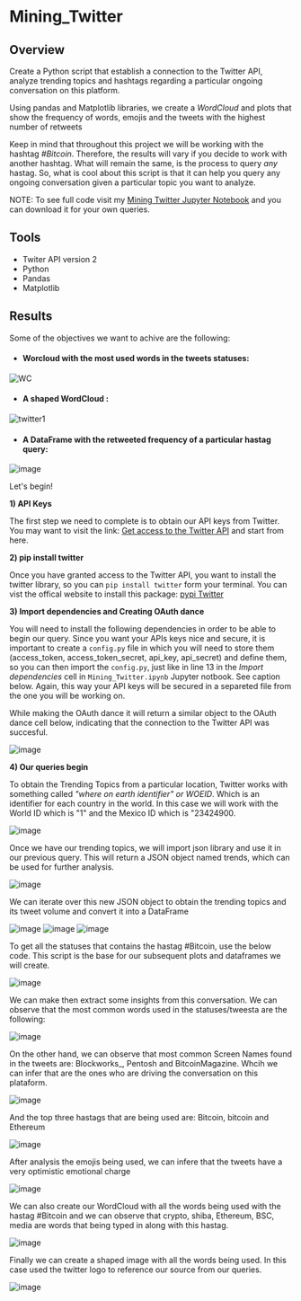 # Mining_Twitter

## Overview

Create a Python script that establish a connection to the Twitter API, analyze trending topics and hashtags regarding a particular ongoing conversation on this platform.

Using pandas and Matplotlib libraries, we create a *WordCloud* and plots that show the frequency of words, emojis and the tweets with the highest number of retweets 

Keep in mind that throughout this project we will be working with the hashtag *#Bitcoin*. Therefore, the results will vary if you decide to work with another hashtag. What will remain the same, is the process to query *any* hastag. So, what is cool about this script is that it can help you query any ongoing conversation given a particular topic you want to analyze.

NOTE: To see full code visit my [Mining Twitter Jupyter Notebook](https://github.com/harg74/Mining_Twitter/blob/main/Mining_Twitter.ipynb) and you can download it for your own queries.

## Tools

- Twiter API version 2
- Python
- Pandas
- Matplotlib

## Results

Some of the objectives we want to achive are the following:

- #### Worcloud with the most used words in the tweets statuses:
![WC](https://user-images.githubusercontent.com/78564912/148801580-8be3752f-203a-41a7-a47c-874101f54157.png)

- #### A shaped WordCloud :
![twitter1](https://user-images.githubusercontent.com/78564912/148801736-ca1fbedf-5892-42d6-b3d4-d7b7288ec2dd.png)

- #### A DataFrame with the retweeted frequency of a particular hastag query:
![image](https://user-images.githubusercontent.com/78564912/148802360-4faca4a3-900a-4828-b570-64efe7e1c902.png)

Let's begin!

**1) API Keys**

The first step we need to complete is to obtain our API keys from Twitter. You may want to visit the link: 
[Get access to the Twitter API](https://developer.twitter.com/en/docs/twitter-api/getting-started/getting-access-to-the-twitter-api) and start from here.

**2) pip install twitter**

Once you have granted access to the Twitter API, you want to install the twitter library, so you can ```pip install twitter``` form your terminal. You can vist the offical website to install this package: [pypi Twitter](https://pypi.org/project/twitter/)

**3) Import dependencies and Creating OAuth dance**

You will need to install the following dependencies in order to be able to begin our query. Since you want your APIs keys nice and secure, it is important to create a ```config.py``` file in which you will need to store them (access_token, access_token_secret, api_key, api_secret) and define them, so you can then import the ```config.py```, just like in line 13 in the *Import dependencies* cell in ```Mining_Twitter.ipynb``` Jupyter notbook. See caption below. Again, this way your API keys will be secured in a separeted file from the one you will be working on.

While making the OAuth dance it will return a similar object to the OAuth dance cell below, indicating that the connection to the Twitter API was succesful.

![image](https://user-images.githubusercontent.com/78564912/148799963-e10ba52e-aae3-4455-a082-930a7c457861.png)

**4) Our queries begin**

To obtain the Trending Topics from a particular location, Twitter works with something called *"where on earth identifier" or WOEID*. Which is an identifier for each country in the world. In this case we will work with the World ID which is "1" and the Mexico ID which is "23424900.

![image](https://user-images.githubusercontent.com/78564912/148823273-e960ede3-4b5d-4821-89a9-e1bfad4af4d5.png)

Once we have our trending topics, we will import json library and use it in our previous query. This will return a JSON object named trends, which can be used for further analysis.

![image](https://user-images.githubusercontent.com/78564912/148824690-8662c9a1-629b-4153-8340-5d516f946f0f.png)

We can iterate over this new JSON object to obtain the trending topics and its tweet volume and convert it into a DataFrame

![image](https://user-images.githubusercontent.com/78564912/148825138-e9059fbe-5f00-44df-81a7-e47140793a14.png)
![image](https://user-images.githubusercontent.com/78564912/148825334-163b9814-fc22-4e8d-b7ef-4a1450cc4d32.png)
![image](https://user-images.githubusercontent.com/78564912/148825480-9b073a79-21e8-4627-abc8-7381505d22e0.png)

To get all the statuses that contains the hastag #Bitcoin, use the below code. This script is the base for our subsequent plots and dataframes we will create.

![image](https://user-images.githubusercontent.com/78564912/148828189-3c06d8b2-5101-4c30-b26f-3073fb353ada.png)

We can make then extract some insights from this conversation. We can observe that the most common words used in the statuses/tweesta are the following:

![image](https://user-images.githubusercontent.com/78564912/148828556-6d8e0450-07a2-415f-9200-f28f9664e67a.png)

On the other hand, we can observe that most common Screen Names found in the tweets are: Blockworks_, Pentosh and BitcoinMagazine. Whcih we can infer that are the ones who are driving the conversation on this plataform.

![image](https://user-images.githubusercontent.com/78564912/148828689-3230a1e6-4e6c-4244-8e26-fd138beee8cd.png)

And the top three hastags that are being used are: Bitcoin, bitcoin and Ethereum 

![image](https://user-images.githubusercontent.com/78564912/148828965-882409e5-a198-4f1d-b865-3a0ccf583abf.png)

After analysis the emojis being used, we can infere that the tweets have a very optimistic emotional charge

![image](https://user-images.githubusercontent.com/78564912/148829289-459b29f7-1809-4356-b07e-7939e072cedf.png)

We can also create our WordCloud with all the words being used with the hastag #Bitcoin and we can observe that crypto, shiba, Ethereum, BSC, media are words that being typed in along with this hastag.

![image](https://user-images.githubusercontent.com/78564912/148829986-5a0067fb-d522-46b2-b3e0-38e15cd52627.png)

Finally we can create a shaped image with all the words being used. In this case used the twitter logo to reference our source from our queries.

![image](https://user-images.githubusercontent.com/78564912/148830785-b85db6da-becb-444d-ae14-62e3d3303a4e.png)

